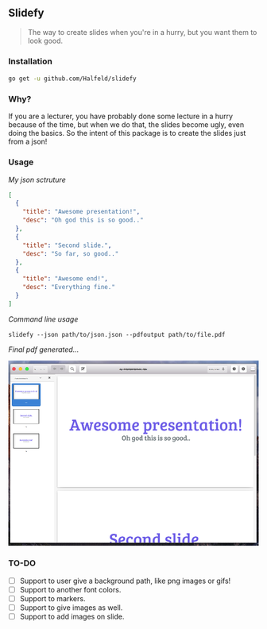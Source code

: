 ## Slidefy

> The way to create slides when you're in a hurry, but you want them to look good.

### Installation

```sh
go get -u github.com/Halfeld/slidefy
```

### Why?

If you are a lecturer, you have probably done some lecture in a hurry because of the time, but when we do that, the slides become ugly, even doing the basics.
So the intent of this package is to create the slides just from a json!

### Usage

_My json sctruture_
```json
[
  {
    "title": "Awesome presentation!",
    "desc": "Oh god this is so good.."
  },
  {
    "title": "Second slide.",
    "desc": "So far, so good.."
  },
  {
    "title": "Awesome end!",
    "desc": "Everything fine."
  }
]
```

_Command line usage_
```
slidefy --json path/to/json.json --pdfoutput path/to/file.pdf
```

_Final pdf generated..._

![Pdf Example](./screenshots/pdf-example.png)

### TO-DO

- [ ] Support to user give a background path, like png images or gifs!
- [ ] Support to another font colors.
- [ ] Support to markers.
- [ ] Support to give images as well.
- [ ] Support to add images on slide.